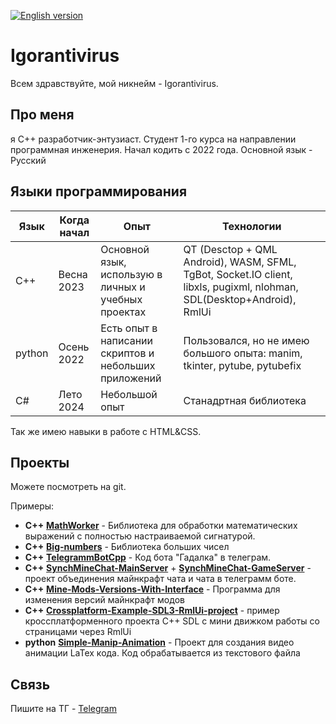 [![English version](https://img.shields.io/badge/English%20version-blue)](README.md)

<h1>Igorantivirus</h1>

<p>Всем здравствуйте, мой никнейм - Igorantivirus.</p>

<h2>Про меня</h2>

<p>я C++ разработчик-энтузиаст. Студент 1-го курса на направлении программная инженерия. Начал кодить с 2022 года. Основной язык - Русский</p>

<h2>Языки программирования</h2>

| Язык   | Когда начал | Опыт                                                  | Технологии                                                                                                             |
| ------ | ----------- | ----------------------------------------------------- | ---------------------------------------------------------------------------------------------------------------------- |
| C++    | Весна 2023  | Основной язык, использую в личных и учебных проектах  | QT (Desctop + QML Android), WASM, SFML, TgBot, Socket.IO client, libxls, pugixml, nlohman, SDL(Desktop+Android), RmlUi |
| python | Осень 2022  | Есть опыт в написании скриптов и небольших приложений | Пользовался, но не имею большого опыта: manim, tkinter, pytube, pytubefix                                              |
| C#     | Лето 2024   | Небольшой опыт                                        | Станадртная библиотека                                                                                                 |

Так же имею навыки в работе с HTML&CSS.

<h2>Проекты</h2>

Можете посмотреть на git.

Примеры:

* **С++**    **[MathWorker](https://github.com/Igorantivirus/MathWorker)** - Библиотека для обработки математических выражений с полностью настраиваемой сигнатурой.
* **C++**    **[Big-numbers](https://github.com/Igorantivirus/Big-numbers)** - Библиотека больших чисел
* **C++**    **[TelegrammBotCpp](https://github.com/Igorantivirus/TelegrammBotCpp)** - Код бота "Гадалка" в телеграм.
* **С++**    **[SynchMineChat-MainServer](https://github.com/Igorantivirus/SynchMineChat-MainServer)** + **[SynchMineChat-GameServer](https://github.com/Igorantivirus/SynchMineChat-GameServer)** - проект объединения майнкрафт чата и чата в телеграмм боте.
* **C++**    **[Mine-Mods-Versions-With-Interface](https://github.com/Igorantivirus/Mine-Mods-Versions-With-Interface)** - Программа для изменения версий майнкрафт модов
* **C++**    **[Crossplatform-Example-SDL3-RmlUi-project](https://github.com/Igorantivirus/Crossplatform-Example-SDL3-RmlUi-project)** - пример кроссплатформенного проекта С++ SDL с мини движком работы со страницами через RmlUi
* **python** **[Simple-Manip-Animation](https://github.com/Igorantivirus/Simple-Manip-Animation)** - Проект для создания видео анимации LaTex кода. Код обрабатывается из текстового файла

<h2>Связь</h2>

Пишите на ТГ - [Telegram](https://t.me/igorantivirus)
